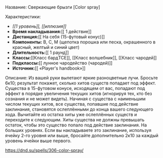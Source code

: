 Название: Сверкающие брызги \[Color spray] 

Характеристики:
- *[[1 уровень]], [[иллюзия]]*
- **Время накладывания:**[[ 1 действие]]
- **Дистанция:**[[ На себя (15-футовый конус)]]
- **Компоненты:** В, С, М (щепотка порошка или песка, окрашенного в красный, желтый и синий цвет)
- **Длительность:**[[ 1 раунд]]
- **Классы:**[[Класс  бардTCE]], [[Класс волшебник]], [[Класс чародей]]
- **Подклассы:**[[ лунное чародейство (чародей)]]
- **Источник:**[[ «Player's handbook»]]

Описание:
Из вашей руки вылетают яркие разноцветные лучи. Бросьте 6к10; результат покажет, сколько хитов существ попадает под эффект. Существа в 15-футовом конусе, исходящем от вас, попадают под эффект в порядке увеличения текущих хитов (игнорируя тех, кто без сознания и не может видеть).
Начиная с существа с наименьшим числом текущих хитов, все существа, попавшие под действие заклинания, становятся ослеплёнными до конца вашего следующего хода. Вычитайте из остатка хиты уже ослеплённых существ и переходите к следующим. Хиты существа не должны превышать остаток, чтобы это существо попало под действие заклинания.
На больших уровнях. Если вы накладываете это заклинание, используя ячейку 2-го уровня или выше, бросайте дополнительно 2к10 за каждый уровень ячейки выше первого.

https://dnd.su/spells/306-color-spray/